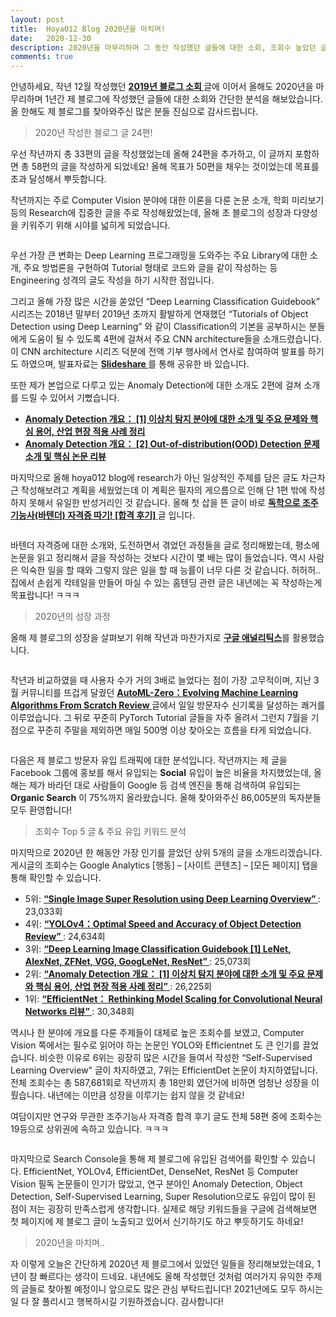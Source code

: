 ```yaml
---
layout: post
title:  Hoya012 Blog 2020년을 마치며!
date:   2020-12-30
description: 2020년을 마무리하며 그 동안 작성했던 글들에 대한 소회, 조회수 높았던 글 분석, 유입 키워드 분석 등 리뷰를 해보았습니다.
comments: true
---
```


안녕하세요, 작년 12월 작성했던 <a href="https://hoya012.github.io/blog/hoya012-2019-review/" target="_blank"><b> 2019년 블로그 소회 </b></a> 글에 이어서 올해도 2020년을 마무리하며 1년간 제 블로그에 작성했던 글들에 대한 소회와 간단한 분석을 해보았습니다. 올 한해도 제 블로그를 찾아와주신 많은 분들 진심으로 감사드립니다.

<blockquote> 2020년 작성한 블로그 글 24편! </blockquote>  
우선 작년까지 총 33편의 글을 작성했었는데 올해 24편을 추가하고, 이 글까지 포함하면 총 58편의 글을 작성하게 되었네요! 올해 목표가 50편을 채우는 것이었는데 목표를 초과 달성해서 뿌듯합니다. 

작년까지는 주로 Computer Vision 분야에 대한 이론을 다룬 논문 소개, 학회 미리보기 등의 Research에 집중한 글을 주로 작성해왔었는데, 올해 초 블로그의 성장과 다양성을 키워주기 위해 시야를 넓히게 되었습니다. 

<figure>
	<img src="{{ '/assets/img/2020_review/1.PNG' | prepend: site.baseurl }}" alt=""> 
</figure>

우선 가장 큰 변화는 Deep Learning 프로그래밍을 도와주는 주요 Library에 대한 소개, 주요 방법론을 구현하여 Tutorial 형태로 코드와 글을 같이 작성하는 등 Engineering 성격의 글도 작성을 하기 시작한 점입니다. 

그리고 올해 가장 많은 시간을 쏟았던 “Deep Learning Classification Guidebook” 시리즈는 2018년 말부터 2019년 초까지 활발하게 연재했던 “Tutorials of Object Detection using Deep Learning” 와 같이 Classification의 기본을 공부하시는 분들에게 도움이 될 수 있도록 4편에 걸쳐서 주요 CNN architecture들을 소개드렸습니다. 이 CNN architecture 시리즈 덕분에 전액 기부 행사에서 연사로 참여하여 발표를 하기도 하였으며, 발표자료는 <a href="https://www.slideshare.net/HoseongLee6/cnn-architecture-a-to-z" target="_blank"><b> Slideshare </b></a>를 통해 공유한 바 있습니다.

또한 제가 본업으로 다루고 있는 Anomaly Detection에 대한 소개도 2편에 걸쳐 소개를 드릴 수 있어서 기뻤습니다. 

- <a href="https://hoya012.github.io/blog/anomaly-detection-overview-1/" target="_blank"><b> Anomaly Detection 개요： [1] 이상치 탐지 분야에 대한 소개 및 주요 문제와 핵심 용어, 산업 현장 적용 사례 정리 </b></a>
- <a href="https://hoya012.github.io/blog/anomaly-detection-overview-2/" target="_blank"><b> Anomaly Detection 개요： [2] Out-of-distribution(OOD) Detection 문제 소개 및 핵심 논문 리뷰</b></a>

마지막으로 올해 hoya012 blog에 research가 아닌 일상적인 주제를 담은 글도 차근차근 작성해보려고 계획을 세웠었는데 이 계획은 필자의 게으름으로 인해 단 1편 밖에 작성하지 못해서 유일한 반성거리인 것 같습니다. 올해 첫 삽을 뜬 글이 바로 <a href="https://hoya012.github.io/blog/bartender_certificate/" target="_blank"><b> 독학으로 조주기능사(바텐더) 자격증 따기! [합격 후기] </b></a> 글 입니다.

<figure>
	<img src="{{ '/assets/img/2020_review/2.PNG' | prepend: site.baseurl }}" alt=""> 
</figure>

바텐더 자격증에 대한 소개와, 도전하면서 겪었던 과정들을 글로 정리해봤는데, 평소에 논문을 읽고 정리해서 글을 작성하는 것보다 시간이 몇 배는 많이 들었습니다. 역시 사람은 익숙한 일을 할 때와 그렇지 않은 일을 할 때 능률이 너무 다른 것 같습니다. 허허허.. 집에서 손쉽게 칵테일을 만들어 마실 수 있는 홈텐딩 관련 글은 내년에는 꼭 작성하는게 목표랍니다! ㅋㅋㅋ

<blockquote> 2020년의 성장 과정 </blockquote>  

올해 제 블로그의 성장을 살펴보기 위해 작년과 마찬가지로 <a href="https://analytics.google.com/" target="_blank"><b> 구글 애널리틱스</b></a>를 활용했습니다. 

<figure>
	<img src="{{ '/assets/img/2020_review/3.PNG' | prepend: site.baseurl }}" alt=""> 
</figure>

작년과 비교하였을 때 사용자 수가 거의 3배로 늘었다는 점이 가장 고무적이며, 지난 3월 커뮤니티를 뜨겁게 달궜던 <a href="https://hoya012.github.io/blog/automl-zero-review/" target="_blank"><b> AutoML-Zero：Evolving Machine Learning Algorithms From Scratch Review </b></a> 글에서 일일 방문자수 신기록을 달성하는 쾌거를 이루었습니다. 그 뒤로 꾸준히 PyTorch Tutorial 글들을 자주 올려서 그런지 7월을 기점으로 꾸준히 주말을 제외하면 매일 500명 이상 찾아오는 흐름을 타게 되었습니다. 

<figure>
	<img src="{{ '/assets/img/2020_review/4.PNG' | prepend: site.baseurl }}" alt=""> 
</figure>

다음은 제 블로그 방문자 유입 트래픽에 대한 분석입니다. 작년까지는 제 글을 Facebook 그룹에 홍보를 해서 유입되는 **Social** 유입이 높은 비율을 차지했었는데, 올해는 제가 바라던 대로 사람들이 Google 등 검색 엔진을 통해 검색하여 유입되는 **Organic Search** 이 75%까지 올라왔습니다. 올해 찾아와주신 86,005분의 독자분들 모두 환영합니다!

<blockquote> 조회수 Top 5 글 & 주요 유입 키워드 분석 </blockquote>  

마지막으로 2020년 한 해동안 가장 인기를 끌었던 상위 5개의 글을 소개드리겠습니다. 게시글의 조회수는 Google Analytics [행동] – [사이트 콘텐츠] – [모든 페이지] 탭을 통해 확인할 수 있습니다.


- 5위: <a href="https://hoya012.github.io/blog/SIngle-Image-Super-Resolution-Overview/" target="_blank"><b> “Single Image Super Resolution using Deep Learning Overview” </b></a> : 23,033회
- 4위: <a href="https://hoya012.github.io/blog/yolov4/" target="_blank"><b> “YOLOv4：Optimal Speed and Accuracy of Object Detection Review” </b></a> : 24,634회
- 3위: <a href="https://hoya012.github.io/blog/deeplearning-classification-guidebook-1/" target="_blank"><b> “Deep Learning Image Classification Guidebook [1] LeNet, AlexNet, ZFNet, VGG, GoogLeNet, ResNet” </b></a> : 25,073회
- 2위: <a href="https://hoya012.github.io/blog/anomaly-detection-overview-1/" target="_blank"><b> “Anomaly Detection 개요： [1] 이상치 탐지 분야에 대한 소개 및 주요 문제와 핵심 용어, 산업 현장 적용 사례 정리” </b></a> : 26,225회
- 1위: <a href="https://hoya012.github.io/blog/EfficientNet-review/" target="_blank"><b> “EfficientNet： Rethinking Model Scaling for Convolutional Neural Networks 리뷰” </b></a> : 30,348회

역시나 한 분야에 개요를 다룬 주제들이 대체로 높은 조회수를 보였고, Computer Vision 쪽에서는 필수로 읽어야 하는 논문인 YOLO와 Efficientnet 도 큰 인기를 끌었습니다. 비슷한 이유로 6위는 굉장히 많은 시간을 들여서 작성한 “Self-Supervised Learning Overview” 글이 차지하였고, 7위는 EfficientDet 논문이 차지하였답니다. 전체 조회수는 총 587,681회로 작년까지 총 18만회 였던거에 비하면 엄청난 성장을 이뤘습니다. 내년에는 이만큼 성장을 이루기는 쉽지 않을 것 같네요!

여담이지만 연구와 무관한 조주기능사 자격증 합격 후기 글도 전체 58편 중에 조회수는 19등으로 상위권에 속하고 있습니다. ㅋㅋㅋ

<figure>
	<img src="{{ '/assets/img/2020_review/5.PNG' | prepend: site.baseurl }}" alt=""> 
</figure>

마지막으로 Search Console을 통해 제 블로그에 유입된 검색어를 확인할 수 있습니다. EfficientNet, YOLOv4, EfficientDet, DenseNet, ResNet 등 Computer Vision 필독 논문들이 인기가 많았고, 연구 분야인 Anomaly Detection, Object Detection, Self-Supervised Learning, Super Resolution으로도 유입이 많이 된 점이 저는 굉장히 만족스럽게 생각합니다. 실제로 해당 키워드들을 구글에 검색해보면 첫 페이지에 제 블로그 글이 노출되고 있어서 신기하기도 하고 뿌듯하기도 하네요!

<blockquote> 2020년을 마치며.. </blockquote>  
자 이렇게 오늘은 간단하게 2020년 제 블로그에서 있었던 일들을 정리해보았는데요, 1년이 참 빠르다는 생각이 드네요. 내년에도 올해 작성했던 것처럼 여러가지 유익한 주제의 글들로 찾아뵐 예정이니 앞으로도 많은 관심 부탁드립니다! 2021년에도 모두 하시는 일 다 잘 풀리시고 행복하시길 기원하겠습니다. 감사합니다! 

